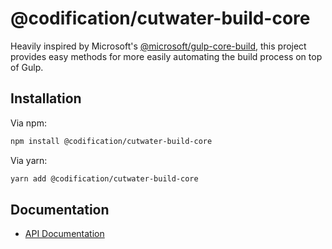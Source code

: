 # @codification/cutwater-build-core

Heavily inspired by Microsoft's [@microsoft/gulp-core-build](https://github.com/Microsoft/web-build-tools/blob/master/core-build/gulp-core-build/README.md), this project provides easy methods for more easily automating the build process on top of Gulp.

## Installation

Via npm:

```bash
npm install @codification/cutwater-build-core
```

Via yarn:

```bash
yarn add @codification/cutwater-build-core
```

## Documentation

* [API Documentation](https://cutwater.codification.org/docs/api/cutwater-build-core/api-readme)
